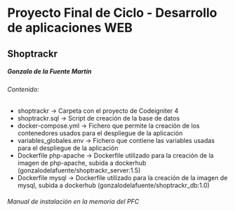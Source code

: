 <h1>Proyecto Final de Ciclo - Desarrollo de aplicaciones WEB</h1>
<h2>Shoptrackr</h2>
<h5>Gonzalo de la Fuente Martín</h5>

<h6>Contenido:</h6>
<ul>
  <li>shoptrackr -> Carpeta con el proyecto de Codeigniter 4</li>
  <li>shoptrackr.sql -> Script de creación de la base de datos</li>
  <li>docker-compose.yml -> Fichero que permite la creación de los contenedores usados para el despliegue de la aplicación</li>
  <li>variables_globales.env -> Fichero que contiene las variables usadas para el despliegue de la aplicación</li>
  <li>Dockerfile php-apache -> Dockerfile utilizado para la creación de la imagen de php-apache, subida a dockerhub (gonzalodelafuente/shoptrackr_server:1.5)</li>
  <li>Dockerfile mysql -> Dockerfile utilizado para la creación de la imagen de mysql, subida a dockerhub (gonzalodelafuente/shoptrackr_db:1.0)</li>
</ul>

<h6>Manual de instalación en la memoria del PFC</h6>

